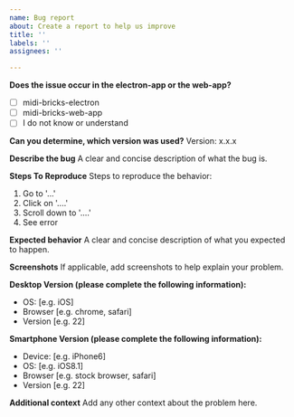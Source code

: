 ```yaml
---
name: Bug report
about: Create a report to help us improve
title: ''
labels: ''
assignees: ''

---
```


**Does the issue occur in the electron-app or the web-app?**
- [ ] midi-bricks-electron
- [ ] midi-bricks-web-app
- [ ] I do not know or understand

**Can you determine, which version was used?**
Version: x.x.x

**Describe the bug**
A clear and concise description of what the bug is.

**Steps To Reproduce**
Steps to reproduce the behavior:
1. Go to '...'
2. Click on '....'
3. Scroll down to '....'
4. See error

**Expected behavior**
A clear and concise description of what you expected to happen.

**Screenshots**
If applicable, add screenshots to help explain your problem.

**Desktop Version (please complete the following information):**
 - OS: [e.g. iOS]
 - Browser [e.g. chrome, safari]
 - Version [e.g. 22]

**Smartphone Version (please complete the following information):**
 - Device: [e.g. iPhone6]
 - OS: [e.g. iOS8.1]
 - Browser [e.g. stock browser, safari]
 - Version [e.g. 22]

**Additional context**
Add any other context about the problem here.
